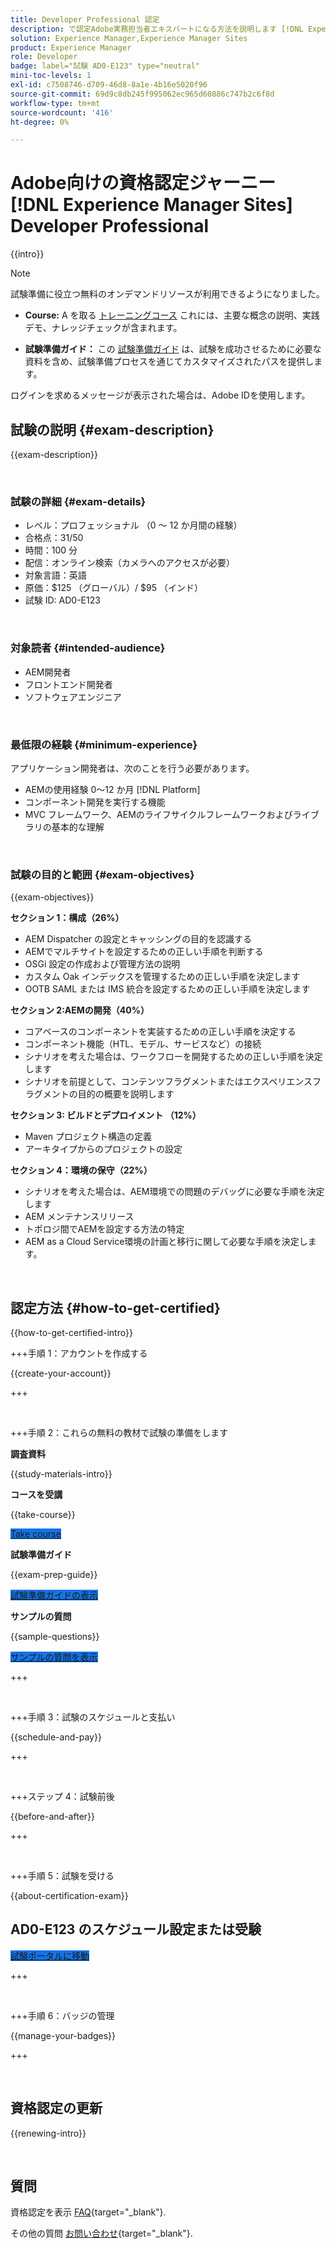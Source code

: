 ```yaml
---
title: Developer Professional 認定
description: で認定Adobe実務担当者エキスパートになる方法を説明します [!DNL Experience Manager Sites].
solution: Experience Manager,Experience Manager Sites
product: Experience Manager
role: Developer
badge: label="試験 AD0-E123" type="neutral"
mini-toc-levels: 1
exl-id: c7508746-d709-46d8-8a1e-4b16e5020f96
source-git-commit: 69d9c8db245f995062ec965d60886c747b2c6f8d
workflow-type: tm+mt
source-wordcount: '416'
ht-degree: 0%

---
```


# Adobe向けの資格認定ジャーニー [!DNL Experience Manager Sites] Developer Professional

{{intro}}

>[!NOTE]
>
>試験準備に役立つ無料のオンデマンドリソースが利用できるようになりました。
>
>* **Course:** A を取る [トレーニングコース](https://app.rockinfo.com/courses/105) これには、主要な概念の説明、実践デモ、ナレッジチェックが含まれます。
>
>* **試験準備ガイド：** この [試験準備ガイド](https://app.rockinfo.com/courses/playScorm/381) は、試験を成功させるために必要な資料を含め、試験準備プロセスを通じてカスタマイズされたパスを提供します。
>
>ログインを求めるメッセージが表示された場合は、Adobe IDを使用します。

## 試験の説明 {#exam-description}

{{exam-description}}

<br>

### 試験の詳細 {#exam-details}

* レベル：プロフェッショナル （0 ～ 12 か月間の経験）
* 合格点：31/50
* 時間：100 分
* 配信：オンライン検索（カメラへのアクセスが必要）
* 対象言語：英語
* 原価：$125 （グローバル）/ $95 （インド）
* 試験 ID: AD0-E123

<br>

### 対象読者 {#intended-audience}

* AEM開発者
* フロントエンド開発者
* ソフトウェアエンジニア

<br>

### 最低限の経験 {#minimum-experience}

アプリケーション開発者は、次のことを行う必要があります。

* AEMの使用経験 0～12 か月 [!DNL Platform]
* コンポーネント開発を実行する機能
* MVC フレームワーク、AEMのライフサイクルフレームワークおよびライブラリの基本的な理解

<br>

### 試験の目的と範囲 {#exam-objectives}

{{exam-objectives}}

**セクション 1：構成（26%）**

* AEM Dispatcher の設定とキャッシングの目的を認識する
* AEMでマルチサイトを設定するための正しい手順を判断する
* OSGi 設定の作成および管理方法の説明
* カスタム Oak インデックスを管理するための正しい手順を決定します
* OOTB SAML または IMS 統合を設定するための正しい手順を決定します

**セクション 2:AEMの開発（40%）**

* コアベースのコンポーネントを実装するための正しい手順を決定する
* コンポーネント機能（HTL、モデル、サービスなど）の接続
* シナリオを考えた場合は、ワークフローを開発するための正しい手順を決定します
* シナリオを前提として、コンテンツフラグメントまたはエクスペリエンスフラグメントの目的の概要を説明します

**セクション 3: ビルドとデプロイメント （12%）**

* Maven プロジェクト構造の定義
* アーキタイプからのプロジェクトの設定

**セクション 4：環境の保守（22%）**

* シナリオを考えた場合は、AEM環境での問題のデバッグに必要な手順を決定します
* AEM メンテナンスリリース
* トポロジ間でAEMを設定する方法の特定
* AEM as a Cloud Service環境の計画と移行に関して必要な手順を決定します。

<br>

## 認定方法 {#how-to-get-certified}

{{how-to-get-certified-intro}}

+++手順 1：アカウントを作成する

{{create-your-account}}

+++

<br>

+++手順 2：これらの無料の教材で試験の準備をします

**調査資料**

{{study-materials-intro}}

**コースを受講**

{{take-course}}

<a href="https://app.rockinfo.com/courses/105" target="_blank" class="spectrum-Button spectrum-Button--fill spectrum-Button--accent spectrum-Button--sizeM is-margin-bottom-big-big at-element-click-tracking" style="background-color:#1473E6">

<span class="spectrum-Button-label has-no-wrap">
   Take course
</span>
</a>

**試験準備ガイド**

{{exam-prep-guide}}

<a href="https://app.rockinfo.com/courses/playScorm/381" target="_blank" class="spectrum-Button spectrum-Button--fill spectrum-Button--accent spectrum-Button--sizeM is-margin-bottom-big-big at-element-click-tracking" style="background-color:#1473E6">

<span class="spectrum-Button-label has-no-wrap">
   試験準備ガイドの表示
</span>
</a>

**サンプルの質問**

{{sample-questions}}

<a href="https://scorpion.caveon.com/launchpad/ad3-e123-adobe-experience-manager-sites-developer-professional-sample-questions" target="_blank" class="spectrum-Button spectrum-Button--fill spectrum-Button--accent spectrum-Button--sizeM is-margin-bottom-big-big at-element-click-tracking" style="background-color:#1473E6">

<span class="spectrum-Button-label has-no-wrap">
   サンプルの質問を表示
</span>
</a>

+++

<br>

+++手順 3：試験のスケジュールと支払い

{{schedule-and-pay}}

+++

<br>

+++ステップ 4：試験前後

{{before-and-after}}

+++

<br>

+++手順 5：試験を受ける

{{about-certification-exam}}

## AD0-E123 のスケジュール設定または受験

<a href="https://www.certmetrics.com/adobe/candidate/examity_sso.aspx?eid=AD0-E123" target="_blank" class="spectrum-Button spectrum-Button--fill spectrum-Button--accent spectrum-Button--sizeM is-margin-bottom-big-big at-element-click-tracking" style="background-color:#1473E6">

<span class="spectrum-Button-label has-no-wrap">
   試験ポータルに移動
</span>
</a>

+++

<br>

+++手順 6：バッジの管理

{{manage-your-badges}}

+++

<br>

## 資格認定の更新

{{renewing-intro}}

<br>

## 質問

資格認定を表示 [FAQ](https://experienceleague.adobe.com/docs/certification/certification/faq.html){target="_blank"}.

その他の質問 [お問い合わせ](mailto:certif@adobe.com){target="_blank"}.

